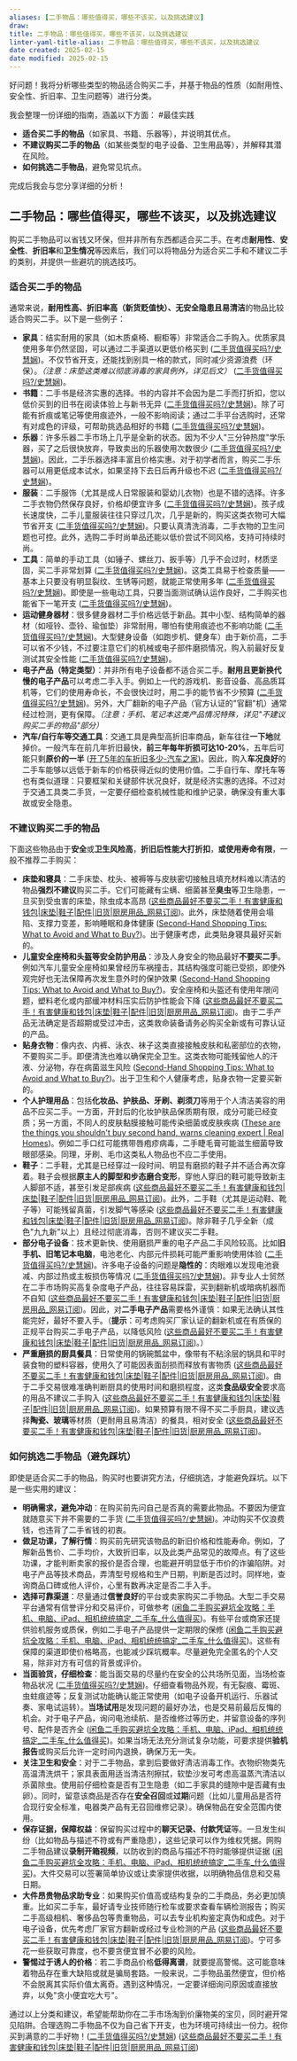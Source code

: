 ```yaml
---
aliases: [二手物品：哪些值得买，哪些不该买，以及挑选建议]
draw:
title: 二手物品：哪些值得买，哪些不该买，以及挑选建议
linter-yaml-title-alias: 二手物品：哪些值得买，哪些不该买，以及挑选建议
date created: 2025-02-15
date modified: 2025-02-15
---
```


好问题！我将分析哪些类型的物品适合购买二手，并基于物品的性质（如耐用性、安全性、折旧率、卫生问题等）进行分类。

我会整理一份详细的指南，涵盖以下方面：
#最佳实践

- **适合买二手的物品**（如家具、书籍、乐器等），并说明其优点。
- **不建议购买二手的物品**（如某些类型的电子设备、卫生用品等），并解释其潜在风险。
- **如何挑选二手物品**，避免常见坑点。

完成后我会与您分享详细的分析！

## 二手物品：哪些值得买，哪些不该买，以及挑选建议

购买二手物品可以省钱又环保，但并非所有东西都适合买二手。在考虑**耐用性**、**安全性**、**折旧率**和**卫生情况**等因素后，我们可以将物品分为适合买二手和不建议二手的类别，并提供一些避坑的挑选技巧。

### 适合买二手的物品

通常来说，**耐用性高、折旧率高（新货贬值快）、无安全隐患且易清洁**的物品比较适合购买二手。以下是一些例子：

- **家具**：结实耐用的家具（如木质桌椅、橱柜等）非常适合二手购入。优质家具使用多年仍然坚固，可以通过二手渠道以更低价格买到 ([二手货值得买吗?/史慧娴](https://www.enanyang.my/node/441625#:~:text=8))。不仅节省开支，还能找到别具一格的款式，同时减少资源浪费（环保）。_（注意：床垫这类难以彻底消毒的家具例外，详见后文）_ ([二手货值得买吗?/史慧娴](https://www.enanyang.my/node/441625#:~:text=%E6%9B%B4%E6%8D%A2%E8%80%81%E6%97%A7%E7%9A%84%E5%AE%B6%E5%85%B7%E6%88%96%E8%A3%85%E4%BF%AE%E6%96%B0%E5%AE%B6%E5%8F%AF%E8%83%BD%E8%A6%81%E8%8A%B1%E4%B8%8D%E5%B0%91%E9%92%B1%EF%BC%8C%E5%9B%A0%E6%AD%A4%E4%B9%B0%E4%BA%8C%E6%89%8B%E5%AE%B6%E5%85%B7%E5%8F%AF%E4%BB%A5%E8%AE%A9%E4%BD%A0%E8%8A%82%E7%9C%81%E4%B8%80%E5%A4%A7%E7%AC%94%E3%80%82))。
- **书籍**：二手书是经济实惠的选择。书的内容并不会因为是二手而打折扣，您以低价买到的旧书在阅读体验上与新书无异 ([二手货值得买吗?/史慧娴](https://www.enanyang.my/node/441625#:~:text=%E4%BA%8C%E6%89%8B%E7%9A%84%E4%B9%A6%E3%80%81%E6%BC%AB%E7%94%BB%E4%B9%A6%E3%80%81%E5%B0%8F%E8%AF%B4%E5%92%8C%E5%85%B6%E4%BB%96%E5%8D%B0%E5%88%B7%E5%AA%92%E4%BD%93%EF%BC%8C%E5%85%B6%E5%AE%9E%E4%B8%8E%E6%96%B0%E7%9A%84%E4%BA%A7%E5%93%81%E6%8F%90%E4%BE%9B%E5%90%8C%E6%A0%B7%E7%9A%84%E5%86%85%E5%AE%B9%E5%92%8C%E9%98%85%E8%AF%BB%E4%BD%93%E9%AA%8C%EF%BC%9B%E5%9B%A0%E6%AD%A4%EF%BC%8C%E5%A6%82%E6%9E%9C%E4%BD%A0%E9%9C%80%E8%A6%81%E5%89%8A%E5%87%8F%E5%BC%80%E6%94%AF%EF%BC%8C%E4%BA%8C%E6%89%8B%E4%B9%A6%E6%98%AF%E6%9B%B4%E5%A5%BD%E7%9A%84%E9%80%89%E6%8B%A9%EF%BC%88%E8%AF%B7%E6%B3%A8%E6%84%8F%EF%BC%8C%E6%9C%89%E6%94%B6%E8%97%8F%E4%BB%B7%E5%80%BC%E7%9A%84%E6%B5%81%E8%A1%8C%E6%BC%AB%E7%94%BB%E4%B9%A6%E5%92%8C%E5%B0%8F%E8%AF%B4%20%EF%BC%8C%E7%94%9A%E8%87%B3%E5%8F%AF%E8%83%BD%E4%BC%9A%E6%AF%94%E6%96%B0%E7%9A%84%E5%A4%8D%E5%88%BB%E7%89%88%E6%9B%B4%E8%B4%B5%EF%BC%81%EF%BC%89))。除了可能有折痕或笔记等使用痕迹外，一般不影响阅读；通过二手平台选购时，还常有对成色的评级，可帮助挑选品相好的书籍 ([二手货值得买吗?/史慧娴](https://www.enanyang.my/node/441625#:~:text=%E4%BA%8C%E6%89%8B%E7%9A%84%E4%B9%A6%E3%80%81%E6%BC%AB%E7%94%BB%E4%B9%A6%E3%80%81%E5%B0%8F%E8%AF%B4%E5%92%8C%E5%85%B6%E4%BB%96%E5%8D%B0%E5%88%B7%E5%AA%92%E4%BD%93%EF%BC%8C%E5%85%B6%E5%AE%9E%E4%B8%8E%E6%96%B0%E7%9A%84%E4%BA%A7%E5%93%81%E6%8F%90%E4%BE%9B%E5%90%8C%E6%A0%B7%E7%9A%84%E5%86%85%E5%AE%B9%E5%92%8C%E9%98%85%E8%AF%BB%E4%BD%93%E9%AA%8C%EF%BC%9B%E5%9B%A0%E6%AD%A4%EF%BC%8C%E5%A6%82%E6%9E%9C%E4%BD%A0%E9%9C%80%E8%A6%81%E5%89%8A%E5%87%8F%E5%BC%80%E6%94%AF%EF%BC%8C%E4%BA%8C%E6%89%8B%E4%B9%A6%E6%98%AF%E6%9B%B4%E5%A5%BD%E7%9A%84%E9%80%89%E6%8B%A9%EF%BC%88%E8%AF%B7%E6%B3%A8%E6%84%8F%EF%BC%8C%E6%9C%89%E6%94%B6%E8%97%8F%E4%BB%B7%E5%80%BC%E7%9A%84%E6%B5%81%E8%A1%8C%E6%BC%AB%E7%94%BB%E4%B9%A6%E5%92%8C%E5%B0%8F%E8%AF%B4%20%EF%BC%8C%E7%94%9A%E8%87%B3%E5%8F%AF%E8%83%BD%E4%BC%9A%E6%AF%94%E6%96%B0%E7%9A%84%E5%A4%8D%E5%88%BB%E7%89%88%E6%9B%B4%E8%B4%B5%EF%BC%81%EF%BC%89))。
- **乐器**：许多乐器二手市场上几乎是全新的状态。因为不少人"三分钟热度"学乐器，买了之后很快放弃，导致卖出的乐器使用次数很少 ([二手货值得买吗?/史慧娴](https://www.enanyang.my/node/441625#:~:text=7))。因此，二手乐器选择丰富且价格实惠。对于初学者而言，购买二手乐器可以用更低成本试水，如果坚持下去日后再升级也不迟 ([二手货值得买吗?/史慧娴](https://www.enanyang.my/node/441625#:~:text=7))。
- **服装**：二手服饰（尤其是成人日常服装和婴幼儿衣物）也是不错的选择。许多二手衣物仍然保存良好，价格却便宜许多 ([二手货值得买吗?/史慧娴](https://www.enanyang.my/node/441625#:~:text=2))。孩子成长速度快，二手儿童服装往往只穿过几次，几乎是新的，购买这类衣物可大幅节省开支 ([二手货值得买吗?/史慧娴](https://www.enanyang.my/node/441625#:~:text=2))。只要认真清洗消毒，二手衣物的卫生问题也可控。此外，选购二手时尚单品还能以低价尝试不同风格，支持可持续时尚。
- **工具**：简单的手动工具（如锤子、螺丝刀、扳手等）几乎不会过时，材质坚固，买二手非常划算 ([二手货值得买吗?/史慧娴](https://www.enanyang.my/node/441625#:~:text=3))。这类工具易于检查质量——基本上只要没有明显裂纹、生锈等问题，就能正常使用多年 ([二手货值得买吗?/史慧娴](https://www.enanyang.my/node/441625#:~:text=%E6%9C%80%E8%BF%91%E8%A6%81%E6%90%AC%E5%88%B0%E6%96%B0%E5%AE%B6%E5%90%97%EF%BC%9F%E5%A6%82%E6%9E%9C%E4%BD%A0%E9%9C%80%E8%A6%81%E4%B8%80%E4%B8%AA%E5%9F%BA%E6%9C%AC%E7%9A%84%E5%B7%A5%E5%85%B7%E7%AE%B1%EF%BC%8C%E4%BB%A5%E5%90%8E%E5%8D%B4%E4%B8%8D%E4%BC%9A%E7%BB%8F%E5%B8%B8%E4%BD%BF%E7%94%A8%E8%BF%99%E4%BA%9B%E5%B7%A5%E5%85%B7%EF%BC%8C%E4%BD%A0%E5%8F%AF%E4%BB%A5%E8%80%83%E8%99%91%E4%B9%B0%E4%BA%8C%E6%89%8B%E8%B4%A7%E3%80%82%E9%AB%98%E8%B4%A8%E9%87%8F%E7%9A%84%E4%BA%8C%E6%89%8B%E5%B7%A5%E5%85%B7%E9%80%9A%E5%B8%B8%E8%BF%98%E5%8F%AF%E4%BB%A5%E4%BD%BF%E7%94%A8%E5%A4%9A%E5%B9%B4%EF%BC%8C%E5%9B%A0%E6%AD%A4%E4%BD%A0%E5%8F%AF%E8%83%BD%E4%BC%9A%E8%B5%9A%E5%88%B0%E3%80%82))。即使是一些电动工具，只要当面测试确认运作良好，二手购买也能省下一笔开支 ([二手货值得买吗?/史慧娴](https://www.enanyang.my/node/441625#:~:text=%E5%83%8F%E9%94%A4%E5%AD%90%E3%80%81%E8%9E%BA%E4%B8%9D%E5%88%80%E5%92%8C%E6%89%B3%E6%89%8B%E8%BF%99%E6%A0%B7%E7%9A%84%E7%AE%80%E5%8D%95%E5%B7%A5%E5%85%B7%E5%BE%88%E5%AE%B9%E6%98%93%E6%A3%80%E6%9F%A5%E7%BC%BA%E9%99%B7%E2%80%94%E2%80%94%E5%A6%82%E6%9E%9C%E5%AE%83%E4%BB%AC%E7%9A%84%E8%A1%A8%E9%9D%A2%E7%8A%B6%E5%86%B5%E8%89%AF%E5%A5%BD%EF%BC%8C%E9%82%A3%E4%B9%88%E5%8F%AF%E8%83%BD%E5%BE%88%E9%80%82%E5%90%88%E4%BD%BF%E7%94%A8%E3%80%82))。
- **运动健身器材**：很多健身器材二手价格远低于新品。其中小型、结构简单的器材（如哑铃、壶铃、瑜伽垫）非常耐用，哪怕有使用痕迹也不影响功能 ([二手货值得买吗?/史慧娴](https://www.enanyang.my/node/441625#:~:text=%E5%86%85%E9%83%A8%E7%A3%A8%E6%8D%9F%E5%92%8C%E5%AE%89%E5%85%A8%E7%89%B9%E6%80%A7%E3%80%82))。大型健身设备（如跑步机、健身车）由于新价高，二手可以省不少钱，不过要注意它们的机械或电子部件磨损情况，购入前最好反复测试其安全性能 ([二手货值得买吗?/史慧娴](https://www.enanyang.my/node/441625#:~:text=%E6%A0%B9%E6%8D%AE%E8%AE%AD%E7%BB%83%E7%9B%AE%E6%A0%87%E5%92%8C%E5%96%9C%E5%A5%BD%EF%BC%8C%E4%BD%A0%E9%9C%80%E8%A6%81%E7%9A%84%E5%81%A5%E8%BA%AB%E5%99%A8%E6%9D%90%E7%9A%84%E4%BB%B7%E6%A0%BC%E4%BC%9A%E6%9C%89%E6%89%80%E4%B8%8D%E5%90%8C%E3%80%82))。
- **电子产品（特定类型）**：并非所有电子设备都不适合买二手。**耐用且更新换代慢的电子产品**可以考虑二手入手。例如上一代的游戏机、影音设备、高品质耳机等，它们的使用寿命长，不会很快过时，用二手的能节省不少预算 ([二手货值得买吗?/史慧娴](https://www.enanyang.my/node/441625#:~:text=%E5%BD%93%E7%84%B6%EF%BC%8C%E4%BD%A0%E5%8F%AF%E4%BB%A5%E6%A3%80%E6%9F%A5%E7%AC%94%E8%AE%B0%E6%9C%AC%E7%94%B5%E8%84%91%E7%9A%84%E5%90%AF%E5%8A%A8%E3%80%81%E5%B1%8F%E5%B9%95%E6%98%AF%E5%90%A6%E9%97%AA%E7%83%81%E3%80%81%E9%93%B0%E9%93%BE%E6%98%AF%E5%90%A6%E6%B5%81%E7%95%85%EF%BC%8C%E4%BD%86%E6%9C%89%E6%9B%B4%E5%A4%9A%E4%B8%9C%E8%A5%BF%E6%97%A0%E6%B3%95%E6%A3%80%E6%9F%A5%EF%BC%8C%E6%AF%94%E5%A6%82%E7%94%B5%E6%B1%A0%E8%80%97%E6%8D%9F%E3%80%81%E7%B3%BB%E7%BB%9F%E6%96%87%E4%BB%B6%E6%8D%9F%E5%9D%8F%E6%88%96%E7%A1%AC%E7%9B%98%E5%87%BA%E7%8E%B0%E6%95%85%E9%9A%9C%E3%80%82))。另外，大厂翻新的电子产品（官方认证的"官翻"机）通常经过检测，更有保障。_（注意：手机、笔记本这类产品情况特殊，详见"不建议购买二手的物品"部分）_
- **汽车/自行车等交通工具**：交通工具是典型高折旧率商品，新车往往**一下地**就掉价。一般汽车在前几年折旧最快，**前三年每年折损可达10-20%**，五年后可能只剩**原价的一半** ([开了5年的车折旧多少-汽车之家](https://www.autohome.com.cn/ask/1531289.html#:~:text=%E4%BA%8C%E3%80%81%E4%B8%80%E8%88%AC%E8%BD%A6%E5%9E%8B%E7%9A%84%E4%BA%8C%E6%89%8B%E8%BD%A6%E3%80%821~3%E5%B9%B4%E7%9A%84%E6%8A%98%E6%97%A7%E7%8E%87%E6%8C%89%E6%AF%8F%E5%B9%B415))。因此，购入**车况良好**的二手车能够以远低于新车的价格获得近似的使用价值。二手自行车、摩托车等也有类似道理：只要框架和关键部件状况良好，就是经济实惠的选择。不过对于交通工具类二手货，一定要仔细检查机械性能和维护记录，确保没有重大事故或安全隐患。

### 不建议购买二手的物品

下面这些物品由于**安全**或**卫生风险高**，**折旧后性能大打折扣**，**或使用寿命有限**，一般不推荐二手购买：

- **床垫和寝具**：二手床垫、枕头、被褥等与皮肤密切接触且填充材料难以清洁的物品**强烈不建议**购买二手。它们可能藏有尘螨、细菌甚至**臭虫**等卫生隐患，一旦买到受虫害的床垫，除虫成本高昂 ([这些商品最好不要买二手！有害健康和钱包|床垫|鞋子|配件|旧货|厨房用品_网易订阅](https://www.163.com/dy/article/IC9PQ5TA05148KED.html#:~:text=2%EF%BC%89%E5%BA%8A%E5%9E%AB%EF%BC%88%E5%B0%8F%E5%BF%83%E8%87%AD%E8%99%AB%EF%BC%89))。此外，床垫随着使用会塌陷、支撑力变差，影响睡眠和身体健康 ([Second-Hand Shopping Tips: What to Avoid and What to Buy?](https://faircado.com/mag/second-hand-shopping-tips-what-to-avoid-and-what-to-buy/#:~:text=1))。出于健康考虑，此类贴身寝具最好买新的。
- **儿童安全座椅和头盔等安全防护用品**：涉及人身安全的物品最好**不要买二手**。例如汽车儿童安全座椅如果曾经历车祸撞击，其结构强度可能已受损，即使外观完好也无法保障再次发生意外时的保护效果 ([Second-Hand Shopping Tips: What to Avoid and What to Buy?](https://faircado.com/mag/second-hand-shopping-tips-what-to-avoid-and-what-to-buy/#:~:text=A%20car%20seat%20is%20one,to%20guarantee%20your%20child%E2%80%99s%20safety))。安全座椅和头盔还有使用年限问题，塑料老化或内部缓冲材料压实后防护性能会下降 ([这些商品最好不要买二手！有害健康和钱包|床垫|鞋子|配件|旧货|厨房用品_网易订阅](https://www.163.com/dy/article/IC9PQ5TA05148KED.html#:~:text=5%EF%BC%89%E8%87%AA%E8%A1%8C%E8%BD%A6%E5%A4%B4%E7%9B%94))。由于二手产品无法确定是否超期或受过冲击，这类救命装备请务必购买全新或有可靠认证的产品。
- **贴身衣物**：像内衣、内裤、泳衣、袜子这类直接接触皮肤和私密部位的衣物，不要购买二手。即便清洗也难以确保完全卫生。这类衣物可能残留他人的汗液、分泌物，存在病菌滋生风险 ([Second-Hand Shopping Tips: What to Avoid and What to Buy?](https://faircado.com/mag/second-hand-shopping-tips-what-to-avoid-and-what-to-buy/#:~:text=Underwear%20is%20one%20thing%20you,new%2C%20fresh%20set%20of%20undies))。出于卫生和个人健康考虑，贴身衣物一定要买新的。
- **个人护理用品**：包括**化妆品、护肤品、牙刷、剃须刀**等用于个人清洁美容的用品不应买二手。一方面，开封后的化妆护肤品保质期有限，成分可能已经变质；另一方面，不同人的皮肤黏膜接触可能传染细菌或皮肤疾病 ([These are the things you shouldn't buy second hand, warns cleaning expert | Real Homes](https://www.realhomes.com/advice/things-you-shouldnt-buy-second-hand#:~:text=5))。例如二手口红可能携带唇疱疹病毒，二手睫毛膏可能滋生细菌导致眼部感染。同理，牙刷、毛巾这类私人物品也不应二手使用。
- **鞋子**：二手鞋，尤其是已经穿过一段时间、明显有磨损的鞋子并不适合再次穿着。鞋子会根据**原主人的脚型和步态磨合变形**，穿他人穿旧的鞋可能导致新主人脚部不适，甚至引发足部疾病 ([这些商品最好不要买二手！有害健康和钱包|床垫|鞋子|配件|旧货|厨房用品_网易订阅](https://www.163.com/dy/article/IC9PQ5TA05148KED.html#:~:text=3%EF%BC%89%E9%9E%8B%E5%AD%90))。此外，二手鞋（尤其是运动鞋、靴子等）可能残留真菌，引发脚气等感染 ([这些商品最好不要买二手！有害健康和钱包|床垫|鞋子|配件|旧货|厨房用品_网易订阅](https://www.163.com/dy/article/IC9PQ5TA05148KED.html#:~:text=3%EF%BC%89%E9%9E%8B%E5%AD%90))。除非鞋子几乎全新（成色"九九新"以上）且经过彻底消毒，否则不建议买二手鞋。
- **部分电子设备**：技术更新快、使用磨损严重的电子产品二手风险较高。比如**旧手机、旧笔记本电脑**，电池老化、内部元件损耗可能严重影响使用体验 ([二手货值得买吗?/史慧娴](https://www.enanyang.my/node/441625#:~:text=1))。许多电子设备的问题是**隐性的**：肉眼难以发现电池衰减、内部过热或主板损伤等情况 ([二手货值得买吗?/史慧娴](https://www.enanyang.my/node/441625#:~:text=%E8%B4%AD%E4%B9%B0%E4%BA%8C%E6%89%8B%E7%A7%91%E6%8A%80%E4%BA%A7%E5%93%81%E6%98%AF%E5%BE%88%E6%A3%98%E6%89%8B%E7%9A%84%EF%BC%8C%E5%9B%A0%E4%B8%BA%E5%BE%88%E9%9A%BE%E6%A3%80%E6%9F%A5%E6%97%A7%E7%94%B5%E5%AD%90%E8%AE%BE%E5%A4%87%E5%8F%AF%E8%83%BD%E5%87%BA%E7%8E%B0%E7%9A%84%E6%89%80%E6%9C%89%E9%97%AE%E9%A2%98%E3%80%82))。非专业人士贸然在二手市场购买高复杂度电子产品，往往容易踩雷，买到翻新机或暗病机器而不自知 ([这些商品最好不要买二手！有害健康和钱包|床垫|鞋子|配件|旧货|厨房用品_网易订阅](https://www.163.com/dy/article/IC9PQ5TA05148KED.html#:~:text=4%EF%BC%89%E7%94%B5%E5%AD%90%E8%AE%BE%E5%A4%87))。因此，对**二手电子产品**需要格外谨慎：如果无法确认其性能完好，最好不要入手。（**提示**：可考虑购买厂家认证的翻新机或在有质保的正规平台购买二手电子产品，以降低风险 ([这些商品最好不要买二手！有害健康和钱包|床垫|鞋子|配件|旧货|厨房用品_网易订阅](https://www.163.com/dy/article/IC9PQ5TA05148KED.html#:~:text=4%EF%BC%89%E7%94%B5%E5%AD%90%E8%AE%BE%E5%A4%87))。）
- **严重磨损的厨具餐具**：日常使用的锅碗瓢盆中，像带有不粘涂层的锅具和平时装食物的塑料容器，使用久了可能因表面刮损而释放有害物质 ([这些商品最好不要买二手！有害健康和钱包|床垫|鞋子|配件|旧货|厨房用品_网易订阅](https://www.163.com/dy/article/IC9PQ5TA05148KED.html#:~:text=1%EF%BC%89%E9%83%A8%E5%88%86%E5%8E%A8%E6%88%BF%E7%94%A8%E5%85%B7%EF%BC%88%E5%B0%8F%E5%BF%83%E8%BF%87%E5%BA%A6%E7%A3%A8%E6%8D%9F%EF%BC%89))。由于二手交易很难准确判断厨具的使用时间和磨损程度，这类**食品级安全**要求高的用品不建议二手购入 ([这些商品最好不要买二手！有害健康和钱包|床垫|鞋子|配件|旧货|厨房用品_网易订阅](https://www.163.com/dy/article/IC9PQ5TA05148KED.html#:~:text=1%EF%BC%89%E9%83%A8%E5%88%86%E5%8E%A8%E6%88%BF%E7%94%A8%E5%85%B7%EF%BC%88%E5%B0%8F%E5%BF%83%E8%BF%87%E5%BA%A6%E7%A3%A8%E6%8D%9F%EF%BC%89))。如果预算有限不得不买二手厨具，建议选择**陶瓷、玻璃**等材质（更耐用且易清洁）的餐具，相对安全 ([这些商品最好不要买二手！有害健康和钱包|床垫|鞋子|配件|旧货|厨房用品_网易订阅](https://www.163.com/dy/article/IC9PQ5TA05148KED.html#:~:text=%E6%AD%A3%E5%B8%B8%E6%83%85%E5%86%B5%E4%B8%8B%EF%BC%8C%E5%A1%91%E6%96%99%E5%8E%A8%E6%88%BF%E7%94%A8%E5%85%B7%E5%92%8C%E6%9C%89%E4%B8%8D%E6%B2%BE%E6%B6%82%E5%B1%82%E7%9A%84%E5%8E%A8%E6%88%BF%E7%94%A8%E5%85%B7%E4%B8%8D%E4%BC%9A%E5%AF%B9%E5%81%A5%E5%BA%B7%E9%80%A0%E6%88%90%E8%B4%9F%E9%9D%A2%E5%BD%B1%E5%93%8D%E3%80%82%E6%AD%A3%E5%B8%B8%E6%83%85%E5%86%B5%E4%B8%8B%EF%BC%8C%E5%88%B6%E9%80%A0%E5%8E%A8%E6%88%BF%E7%94%A8%E5%93%81%E7%9A%84%E6%9D%90%E6%96%99%EF%BC%88%E8%B6%85%E8%BF%87%201000%20%E7%A7%8D%EF%BC%89%E5%9D%87%E5%B7%B2%E9%80%9A%E8%BF%87%E6%AC%A7%E6%B4%B2%E9%A3%9F%E5%93%81%E5%AE%89%E5%85%A8%E5%B1%80%EF%BC%88Efsa%EF%BC%89%E7%9A%84%E8%AF%84%E4%BC%B0%EF%BC%8C%E7%89%B9%E5%88%AB%E6%98%AF%E9%82%A3%E4%BA%9B%E4%B8%8E%E9%A3%9F%E5%93%81%E7%9B%B4%E6%8E%A5%E6%8E%A5%E8%A7%A6%E7%9A%84%E7%94%A8%E5%85%B7%E3%80%82))。

### 如何挑选二手物品（避免踩坑）

即使是适合买二手的物品，购买时也要讲究方法，仔细挑选，才能避免踩坑。以下是一些实用的建议：

- **明确需求，避免冲动**：在购买前先问自己是否真的需要此物品。不要因为便宜就随意买下并不需要的二手货 ([二手货值得买吗?/史慧娴](https://www.enanyang.my/node/441625#:~:text=%E9%87%8F%E5%8A%9B%E8%80%8C%E4%B8%BA))。冲动购买不仅浪费钱，也违背了二手省钱的初衷。
- **做足功课，了解行情**：购买前先研究该物品的新旧价格和性能寿命。例如，了解新品售价、二手均价，大致折旧率，以及此类产品常见的故障点。有了这些功课，才能判断卖家的报价是否合理，也能避开明显低于市价的诈骗陷阱。对电子产品等技术商品，弄清型号规格和生产日期，判断是否过时。同样地，查询商品口碑或他人评价，心里有数再决定是否二手入手。
- **选择可靠渠道**：尽量通过**信誉良好**的平台或卖家购买二手物品。大型二手交易平台通常有信誉评分和交易评价，可做参考 ([闲鱼二手购买避坑全攻略：手机、电脑、iPad、相机统统搞定_二手车_什么值得买](https://post.smzdm.com/p/az7lpzxr/#:~:text=%E9%97%AE%E9%A2%98%EF%BC%8C%E6%AF%94%E5%A6%82%E7%BF%BB%E6%96%B0%E3%80%81%E6%8B%BC%E8%A3%85%E3%80%81%E7%94%9A%E8%87%B3%E4%BD%BF%E7%94%A8%E5%B7%A5%E7%A8%8B%E6%A0%B7%E6%9C%BA%E3%80%82%E5%B0%BD%E9%87%8F%E9%80%89%E6%8B%A9%E4%BF%A1%E8%AA%89%E5%BA%A6%E9%AB%98%E7%9A%84%E5%8D%96%E5%AE%B6%EF%BC%8C%E5%B9%B6%E5%9C%A8%E6%B2%9F%E9%80%9A%E4%B8%AD%E8%AF%A6%E7%BB%86%E4%BA%86%E8%A7%A3%E7%94%B5%E8%84%91%E7%9A%84%E5%85%B7%E4%BD%93%E6%83%85%E5%86%B5%EF%BC%8C%E5%8C%85%E6%8B%AC%E6%98%AF%E5%90%A6%E6%9C%89%E7%BB%B4%E4%BF%AE%E5%8F%B2%E3%80%81%E9%87%87%E7%94%A8%E7%9A%84CPU%E5%9E%8B%E5%8F%B7%E7%AD%89%E3%80%82%E4%B8%93%E4%B8%9A%E4%B9%B0%E5%AE%B6%E5%BB%BA%E8%AE%AE%E4%BC%98%E5%85%88%E8%80%83%E8%99%91%E6%9C%89%E4%BF%9D%20%E9%9A%9C%E7%9A%84%E6%B8%A0%E9%81%93%EF%BC%8C%E6%AF%94%E5%A6%82%E5%B9%B3%E5%8F%B0%E6%8F%90%E4%BE%9B%E7%9A%84%E4%B8%80%E5%B9%B4%E8%B4%A8%E4%BF%9D%E6%9C%8D%E5%8A%A1%E3%80%82))。有些平台或商家还提供验机服务或质保，例如二手电子产品提供一定期限的保修 ([闲鱼二手购买避坑全攻略：手机、电脑、iPad、相机统统搞定_二手车_什么值得买](https://post.smzdm.com/p/az7lpzxr/#:~:text=%E9%97%AE%E9%A2%98%EF%BC%8C%E6%AF%94%E5%A6%82%E7%BF%BB%E6%96%B0%E3%80%81%E6%8B%BC%E8%A3%85%E3%80%81%E7%94%9A%E8%87%B3%E4%BD%BF%E7%94%A8%E5%B7%A5%E7%A8%8B%E6%A0%B7%E6%9C%BA%E3%80%82%E5%B0%BD%E9%87%8F%E9%80%89%E6%8B%A9%E4%BF%A1%E8%AA%89%E5%BA%A6%E9%AB%98%E7%9A%84%E5%8D%96%E5%AE%B6%EF%BC%8C%E5%B9%B6%E5%9C%A8%E6%B2%9F%E9%80%9A%E4%B8%AD%E8%AF%A6%E7%BB%86%E4%BA%86%E8%A7%A3%E7%94%B5%E8%84%91%E7%9A%84%E5%85%B7%E4%BD%93%E6%83%85%E5%86%B5%EF%BC%8C%E5%8C%85%E6%8B%AC%E6%98%AF%E5%90%A6%E6%9C%89%E7%BB%B4%E4%BF%AE%E5%8F%B2%E3%80%81%E9%87%87%E7%94%A8%E7%9A%84CPU%E5%9E%8B%E5%8F%B7%E7%AD%89%E3%80%82%E4%B8%93%E4%B8%9A%E4%B9%B0%E5%AE%B6%E5%BB%BA%E8%AE%AE%E4%BC%98%E5%85%88%E8%80%83%E8%99%91%E6%9C%89%E4%BF%9D%20%E9%9A%9C%E7%9A%84%E6%B8%A0%E9%81%93%EF%BC%8C%E6%AF%94%E5%A6%82%E5%B9%B3%E5%8F%B0%E6%8F%90%E4%BE%9B%E7%9A%84%E4%B8%80%E5%B9%B4%E8%B4%A8%E4%BF%9D%E6%9C%8D%E5%8A%A1%E3%80%82))。这些有保障的渠道即使价格略高，也能减少踩坑概率。尽量避免完全匿名的个人交易，除非对方有可信的背景或评价。
- **当面验货，仔细检查**：能当面交易的尽量约在安全的公共场所见面，当场检查物品状况 ([二手货值得买吗?/史慧娴](https://www.enanyang.my/node/441625#:~:text=%E8%B4%AD%E4%B9%B0%E4%BA%8C%E6%89%8B%E7%A7%91%E6%8A%80%E4%BA%A7%E5%93%81%E6%98%AF%E5%BE%88%E6%A3%98%E6%89%8B%E7%9A%84%EF%BC%8C%E5%9B%A0%E4%B8%BA%E5%BE%88%E9%9A%BE%E6%A3%80%E6%9F%A5%E6%97%A7%E7%94%B5%E5%AD%90%E8%AE%BE%E5%A4%87%E5%8F%AF%E8%83%BD%E5%87%BA%E7%8E%B0%E7%9A%84%E6%89%80%E6%9C%89%E9%97%AE%E9%A2%98%E3%80%82))。仔细查看物品外观，有无裂痕、霉斑、虫蛀痕迹等；反复测试功能确认能正常使用（如电子设备开机运行、乐器试奏、家电试运转）。**当场试用**是发现问题的最好办法，也是交易前最后反悔的机会。对于电子产品，询问电池续航、是否维修过等历史，并留意设备的序列号、配件是否齐全 ([闲鱼二手购买避坑全攻略：手机、电脑、iPad、相机统统搞定_二手车_什么值得买](https://post.smzdm.com/p/az7lpzxr/#:~:text=%E9%97%AE%E9%A2%98%EF%BC%8C%E6%AF%94%E5%A6%82%E7%BF%BB%E6%96%B0%E3%80%81%E6%8B%BC%E8%A3%85%E3%80%81%E7%94%9A%E8%87%B3%E4%BD%BF%E7%94%A8%E5%B7%A5%E7%A8%8B%E6%A0%B7%E6%9C%BA%E3%80%82%E5%B0%BD%E9%87%8F%E9%80%89%E6%8B%A9%E4%BF%A1%E8%AA%89%E5%BA%A6%E9%AB%98%E7%9A%84%E5%8D%96%E5%AE%B6%EF%BC%8C%E5%B9%B6%E5%9C%A8%E6%B2%9F%E9%80%9A%E4%B8%AD%E8%AF%A6%E7%BB%86%E4%BA%86%E8%A7%A3%E7%94%B5%E8%84%91%E7%9A%84%E5%85%B7%E4%BD%93%E6%83%85%E5%86%B5%EF%BC%8C%E5%8C%85%E6%8B%AC%E6%98%AF%E5%90%A6%E6%9C%89%E7%BB%B4%E4%BF%AE%E5%8F%B2%E3%80%81%E9%87%87%E7%94%A8%E7%9A%84CPU%E5%9E%8B%E5%8F%B7%E7%AD%89%E3%80%82%E4%B8%93%E4%B8%9A%E4%B9%B0%E5%AE%B6%E5%BB%BA%E8%AE%AE%E4%BC%98%E5%85%88%E8%80%83%E8%99%91%E6%9C%89%E4%BF%9D%20%E9%9A%9C%E7%9A%84%E6%B8%A0%E9%81%93%EF%BC%8C%E6%AF%94%E5%A6%82%E5%B9%B3%E5%8F%B0%E6%8F%90%E4%BE%9B%E7%9A%84%E4%B8%80%E5%B9%B4%E8%B4%A8%E4%BF%9D%E6%9C%8D%E5%8A%A1%E3%80%82))。如果当场无法充分测试复杂功能，可要求提供**验机报告**或购买后允许一定时间内退换，确保万无一失。
- **关注卫生和安全**：对于二手物品，拿到后要做好清洁消毒工作。衣物织物类先高温清洗烘干；家具表面用适当清洁剂擦拭，软垫沙发可考虑高温蒸汽清洁以杀菌除虫。使用前仔细检查是否有卫生隐患（如二手家具的缝隙中是否藏有虫卵）。同时，留意该商品是否存在**安全召回**或**过期**问题（比如儿童用品是否符合现行安全标准，电器类产品有无召回维修记录）。确保物品在安全范围内使用。
- **保存证据，保障权益**：保留购买过程中的**聊天记录、付款凭证**等。一旦发生纠纷（比如物品与描述不符或有严重隐患），这些记录可以作为维权凭据。网购二手物品建议**录制开箱视频**，以防收到的商品与描述不符时能够提供证据 ([闲鱼二手购买避坑全攻略：手机、电脑、iPad、相机统统搞定_二手车_什么值得买](https://post.smzdm.com/p/az7lpzxr/#:~:text=%E6%8E%A5%E4%B8%8B%E6%9D%A5%E8%AE%A8%E8%AE%BA%E4%BA%8C%E6%89%8BiPad%E7%9A%84%E8%B4%AD%E4%B9%B0%E5%BB%BA%E8%AE%AE%E3%80%82%E4%BA%8C%E6%89%8B%E5%B9%B3%E6%9D%BF%E5%B8%82%E5%9C%BA%E5%90%8C%E6%A0%B7%E5%AD%98%E5%9C%A8%E7%BB%84%E8%A3%85%E3%80%81%E6%9A%97%E7%97%85%E7%AD%89%E6%83%85%E5%86%B5%E3%80%82%E8%B4%AD%E4%B9%B0%E4%B9%8B%E5%89%8D%E5%8F%AF%E4%BB%A5%E8%A6%81%E6%B1%82%E5%8D%96%E5%AE%B6%E6%8F%90%E4%BE%9B%E7%88%B1%E6%80%9D%E5%8A%A9%E6%89%8B%E6%8A%A5%E5%91%8A%EF%BC%8C%E6%A0%B8%E5%AF%B9%E4%BA%A7%E5%93%81%E7%9A%84%E5%BA%8F%E5%88%97%E5%8F%B7%E3%80%81%E5%9E%8B%E5%8F%B7%E3%80%81%E5%86%85%E5%AD%98%E5%A4%A7%E5%B0%8F%E3%80%81%E4%BF%9D%E4%BF%AE%E6%9C%9F%E3%80%81%E7%94%B5%E6%B1%A0%E5%AE%B9%E9%87%8F%20%E7%AD%89%E8%AF%A6%E7%BB%86%E4%BF%A1%E6%81%AF%E3%80%82%E5%90%8C%E6%97%B6%EF%BC%8C%E9%80%9A%E8%BF%87%E5%BE%AE%E4%BF%A1%E6%9E%9C%E7%B2%89%E5%8A%A9%E6%89%8B%E6%9F%A5%E8%AF%A2%E6%9C%BA%E5%99%A8%E5%87%BA%E5%8E%82%E6%97%B6%E9%97%B4%EF%BC%8C%E6%9C%89%E9%94%81%E6%97%A0%E9%94%81%E7%AD%89%E4%BF%A1%E6%81%AF%EF%BC%8C%E5%8F%AF%E4%BB%A5%E8%BF%9B%E4%B8%80%E6%AD%A5%E6%A0%B8%E5%AE%9E%E4%BA%A7%E5%93%81%E7%9A%84%E7%9C%9F%E4%BC%AA%E3%80%82%E5%9C%A8%E5%8F%96%E8%B4%A7%E6%97%B6%E5%8A%A1%E5%BF%85%E5%BD%93%E5%9C%BA%E9%AA%8C%E8%B4%A7%E6%88%96%E6%8B%8D%E6%91%84%E5%BC%80%E7%AE%B1%E8%A7%86%E9%A2%91%EF%BC%8C%E9%81%BF%E5%85%8D%E7%BA%A0%E7%BA%B7%E3%80%82))。大件交易可以签署简单协议或让卖家提供收据，以明确物品信息和交易日期。
- **大件昂贵物品求助专业**：如果购买价值高或结构复杂的二手商品，务必更加慎重。比如买二手车，最好请专业技师随行检车或要求查看车辆检测报告；购买二手高级相机、奢侈品包等贵重物品，可以去专业机构鉴定真伪和成色。对于电子设备，优先考虑厂家官方翻新或经过专业检测的产品 ([这些商品最好不要买二手！有害健康和钱包|床垫|鞋子|配件|旧货|厨房用品_网易订阅](https://www.163.com/dy/article/IC9PQ5TA05148KED.html#:~:text=4%EF%BC%89%E7%94%B5%E5%AD%90%E8%AE%BE%E5%A4%87))。宁可多花一些获取可靠度，也不要贪便宜冒不必要的风险。
- **警惕过于诱人的价格**：若二手商品价格**低得离谱**，就要提高警惕。这可能意味着物品存在重大缺陷或就是骗局套路。一般来说，二手物品虽然便宜，但价格不会脱离其实际价值太离奇。遇到这种情况，一定要详细询问原因或直接放弃，以免"贪小便宜吃大亏"。

通过以上分类和建议，希望能帮助你在二手市场淘到价廉物美的宝贝，同时避开常见陷阱。合理选购二手物品不仅为自己省下开支，也为环境可持续出一份力。祝你买到满意的二手好物！([二手货值得买吗?/史慧娴](https://www.enanyang.my/node/441625#:~:text=%E9%87%8F%E5%8A%9B%E8%80%8C%E4%B8%BA)) ([这些商品最好不要买二手！有害健康和钱包|床垫|鞋子|配件|旧货|厨房用品_网易订阅](https://www.163.com/dy/article/IC9PQ5TA05148KED.html#:~:text=4%EF%BC%89%E7%94%B5%E5%AD%90%E8%AE%BE%E5%A4%87))
